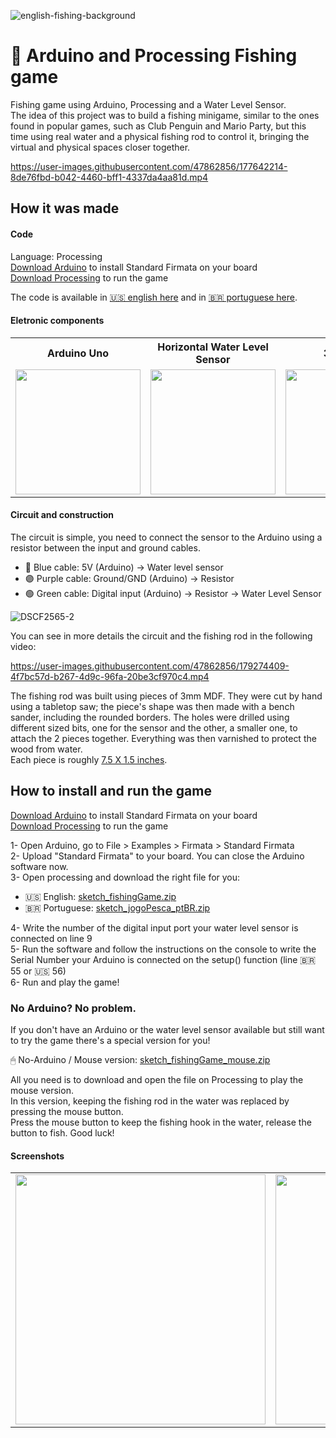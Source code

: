 ![english-fishing-background](https://user-images.githubusercontent.com/47862856/177536939-4eee9b31-6b0b-44c3-83f0-fa40413efff4.png)


# 🎣 Arduino and Processing Fishing game
Fishing game using Arduino, Processing and a Water Level Sensor.\
The idea of this project was to build a fishing minigame, similar to the ones found in popular games, such as Club Penguin and Mario Party, but this time using real water and a physical fishing rod to control it, bringing the virtual and physical spaces closer together.

https://user-images.githubusercontent.com/47862856/177642214-8de76fbd-b042-4460-bff1-4337da4aa81d.mp4

## How it was made

#### Code
Language: Processing\
[Download Arduino](https://www.arduino.cc/en/software) to install Standard Firmata on your board\
[Download Processing](https://processing.org/download) to run the game

The code is available in [🇺🇸 english here](https://github.com/Feliperpvieira/Arduino-Fishing-Game/tree/main/sketch_fishingGame) and in [🇧🇷 portuguese here](https://github.com/Feliperpvieira/Arduino-Fishing-Game/tree/main/sketch_jogoPesca-ptBR).

#### Eletronic components
<table>
  <tr>
    <th>Arduino Uno</th>
    <th>Horizontal Water Level Sensor</th>
    <th>3 jumpers</th>
    <th>1 resistor</th>
    <th>1 protoboard</th>
  </tr>
  <tr>
    <td><img width="200" src="https://user-images.githubusercontent.com/47862856/179044732-13a1cc4e-458f-4a54-916a-d736a981d54e.png"></td>
    <td><img width="200" src="https://user-images.githubusercontent.com/47862856/179044918-3614d8f7-9481-4cb3-b3e7-4d9c29720cc3.png"></td>
    <td><img width="200" src="https://user-images.githubusercontent.com/47862856/179076572-7600071d-fcbd-44fe-8d71-bb4129967a6e.png"></td>
    <td><img width="200" src="https://user-images.githubusercontent.com/47862856/179076651-6fb08e44-4cf4-4d5e-80b0-666169b10253.png"></td>
    <td><img width="200" src="https://user-images.githubusercontent.com/47862856/179076936-a465a90b-f77b-43a0-92d5-ee984e5c1231.png"></td>
  </tr>
</table>

#### Circuit and construction

The circuit is simple, you need to connect the sensor to the Arduino using a resistor between the input and ground cables.

- 🔵 Blue cable: 5V (Arduino) -> Water level sensor
- 🟣 Purple cable: Ground/GND (Arduino) -> Resistor
- 🟢 Green cable: Digital input (Arduino) -> Resistor -> Water Level Sensor

![DSCF2565-2](https://user-images.githubusercontent.com/47862856/179271221-70145025-c37d-4a08-bcb9-f472f0115fb2.jpg)

You can see in more details the circuit and the fishing rod in the following video:

https://user-images.githubusercontent.com/47862856/179274409-4f7bc57d-b267-4d9c-96fa-20be3cf970c4.mp4

The fishing rod was built using pieces of 3mm MDF. They were cut by hand using a tabletop saw; the piece's shape was then made with a bench sander, including the rounded borders. The holes were drilled using different sized bits, one for the sensor and the other, a smaller one, to attach the 2 pieces together. Everything was then varnished to protect the wood from water.\
Each piece is roughly [7.5 X 1.5 inches](https://user-images.githubusercontent.com/47862856/179283887-51402001-d399-4b1a-be23-ff17b1163aba.jpg).

## How to install and run the game
[Download Arduino](https://www.arduino.cc/en/software) to install Standard Firmata on your board\
[Download Processing](https://processing.org/download) to run the game

1- Open Arduino, go to File > Examples > Firmata > Standard Firmata\
2- Upload "Standard Firmata" to your board. You can close the Arduino software now.\
3- Open processing and download the right file for you:
- 🇺🇸 English: [sketch_fishingGame.zip](https://github.com/Feliperpvieira/Arduino-Fishing-Game/files/9123451/sketch_fishingGame.zip)
- 🇧🇷 Portuguese: [sketch_jogoPesca_ptBR.zip](https://github.com/Feliperpvieira/Arduino-Fishing-Game/files/9123452/sketch_jogoPesca_ptBR.zip)

4- Write the number of the digital input port your water level sensor is connected on line 9\
5- Run the software and follow the instructions on the console to write the Serial Number your Arduino is connected on the setup() function (line 🇧🇷 55 or 🇺🇸 56)\
6- Run and play the game!

### No Arduino? No problem.
If you don't have an Arduino or the water level sensor available but still want to try the game there's a special version for you!

🖱 No-Arduino / Mouse version: [sketch_fishingGame_mouse.zip](https://github.com/Feliperpvieira/Arduino-Fishing-Game/files/9123454/sketch_fishingGame_mouse.zip)

All you need is to download and open the file on Processing to play the mouse version.\
In this version, keeping the fishing rod in the water was replaced by pressing the mouse button.\
Press the mouse button to keep the fishing hook in the water, release the button to fish. Good luck!

#### Screenshots 
<table>
  <tr>
    <td><img width="400" src="https://user-images.githubusercontent.com/47862856/179299026-33071767-28ae-45a2-8ef7-0981ba697b06.png"></td>
    <td><img width="400" src="https://user-images.githubusercontent.com/47862856/179299066-0a74b2ab-1916-42b6-95bf-96088d4ba1f9.png"></td>
    <td><img width="400" src="https://user-images.githubusercontent.com/47862856/179299093-69233928-572f-470c-838c-32a1f3908910.png"></td>
  </tr>
</table>
